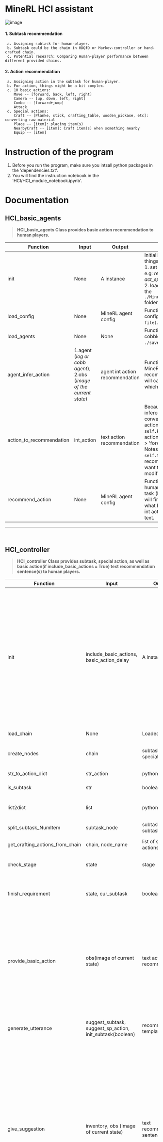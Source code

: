 #  **MineRL HCI assistant**
![image](https://user-images.githubusercontent.com/79228128/140317038-be80fe22-aa5b-47c5-8b64-ea035c2cea71.png)
#### 1. Subtask recommendation
     a. Assigning subtask for human-player.
     b. Subtask could be the chain in HDQfD or Markov-controller or hand-crafted chain.
     c. Potential research: Comparing Human-player performance between different provided chains.
#### 2. Action recommendation
     a. Assigning action in the subtask for human-player.
     b. For action, things might be a bit complex.
     c. 10 basic actions: 
        Move -- [forward, back, left, right]  
        Camera -- [up, down, left, right] 
        Combo -- [forward+jump] 
        Attack 
     d. Special actions:
        Craft -- [Planke, stick, crafting_table, wooden_pickaxe, etc]: converting raw material
        Place -- [item]: placing item(s)
        NearbyCraft -- [item]: Craft item(s) when something nearby
        Equip -- [item]


# **Instruction of the program**
1. Before you run the program, make sure you intsall python packages in the 'dependencies.txt'.
2. You will find the instruction notebook in the 'HCI/HCI_module_notebook.ipynb'.

# **Documentation**

## **HCI_basic_agents**
> **HCI_basic_agents Class provides basic action recommendation to human players.**

|Function|Input|Output|Description
|----|-------|-------|---------------------|
|init|None|A instance|Initialization of the class will do certain things once you create a new instance: <br>1. set hyper-perameters for agents, e.g: *replay buffer, obs_space, act_space*.<br> 2. load MineRL AI agents (forger) from the `./MineRL_HCI_Assistant/saved_agents/` folder.<br>|
|load_config|None|MineRL agent config|Function to load agent configuration`(minerl_config.yaml file)`.|
|load_agents|None|None|Function to load MineRL log and cobblestone agents under the `./saved_agents` folder.|
|agent_infer_action|1.agent (*log or cobb agent*),<br>2.obs (*image of the current state*)|agent int action recommendation|Function to make corresponding MineRL agent to provide basic action recommendation. Notes: This function will call `ForgER.agent` to provide action, which based on tensorflow.|
|action_to_recommendation|int_action|text action recommendation|Because the action that minerl agents infered is int data structure, we need to convert it to the corresponding text action recommendation. It will refer `self.key_to_dict` to convert the int action to the string action first, e.g: 0 -> 'forward'.<br> Notes: The function will call `self.template` to generate the text recommendation, therefore, if you want to modify the template, please modify `self.template` in the init part.|
|recommend_action|None|MineRL agent config|Function to provide basic action to human player given obs (image) and task (log or cobblestone). The function will first infer int action considering what kind of task is given, then convert int action recommendation to readable text.|
-----
<br/>

## **HCI_controller**
> **HCI_controller Class provides subtask, special action, as well as basic action(if include_basic_actions = True) text  recommendation sentence(s) to human players.**


|Function|Input|Output|Description
|----|-------|-------|---------------------|
|init|include_basic_actions, basic_action_delay|A instance|Initialization of the class will do certain things once you create a new instance: <br>1. Load the chain, and initialze the subtask_nodes and special_actions lists according to the chain.<br> 2. set stage to 0 (stage will determine which stage we are on, and the HCI_controller will provide recommendation according to the `self.stage`)<br>3. if `include_basic_actions = True`, create an `HCI_basic_agents` instance and set delay ect.|
|load_chain|None|Loaded chain|Function to load MineRL chain under the `./HCI/`.|
|create_nodes|chain|subtasks, special_actions|method to initialize the class: output subtasks,special_actions given a chain|
|str_to_action_dict|str_action|python dict|convert string action to python dictionary.|
|is_subtask|str|boolean value|classify special actions and subtasks.|
|list2dict|list|python dict|Split the subtask_node to name of the subtask and its requirement of number.|
|split_subtask_NumItem|subtask_node|subtask_name, subtask_num|convert list to python dictionary.|
|get_crafting_actions_from_chain|chain, node_name|list of special actions|getting special actions from chain for subtask item.|
|check_stage|state|stage|Function to check which stage we are in according to the state.|
|finish_requirement|state, cur_subtask|boolean value|Function to check whether human player obtained sufficient item of current subtask given state and  current subtask|
|provide_basic_action|obs(image of current state)|text action recommendation|Function to provide basic action text recommendation given obs(image).<br> Notes: 1. This function will only be called if `include_basic_actions = True`.<br> 2. It will call `recommend_action` funtion in **HCI_basic_agents** class to provide basic actions given the subtask is one of the ['log', 'cobblestone'].|
|generate_utterance|suggest_subtask, suggest_sp_action, init_subtask(boolean)|recommendation template.|Function to generate recommendation template given suggest_subtask, suggest_sp_action and init_subtask(boolean).|
|give_suggestion|inventory, obs (image of current state)|text recommendation sentence|Function to assign suggestion to human player given inventory infomation.<br>Notes: In this function, we will <br>1. first check whether the game has been finished yet: `Obtained the IronPickaxe`.<br>2. determine if the current subtask has finished: obtained certain number of item in a subtask.<br>3. provide subtask and special action(s) according to the `self.stage`.<br>4. If `include_basic_actions = True`, call `provide_basic_action` funtion to capture the text action recommendation that MineRL agent gave.|
-----

## **Data structure of the input to the give_suggestion function**
|Name|<div style="width:500px">Data structure</div>|Description
|----|-------|-----|
|Inventory_data|Inventory_data: Python Dictionary<br><br><pre>Inventory_data = { “equipped_items.mainhand.type”: str,<br>                   “inventory”: <br>                          { “coal”: int,<br>                            “cobblestone”: int,<br>                            “crafting_table”: int,<br>                            “dirt”: int,<br>                            “furnace”: int,<br>                            “iron_axe”: int,<br>                            “iron_ingot”: int,<br>                            “iron_ore”: int,<br>                            “iron_pickaxe”: int,<br>                            “log”: int,<br>                            “planks”: int,<br>                            “stick”: int,<br>                            “stone”: int,<br>                            “stone_axe”: int,<br>                            “stone_pickaxe”: int,<br>                            “torch”: int,<br>                            “wooden_axe”: int,<br>                            “wooden_pickaxe”: int }<br>                  }|In general, Inventory_data contains the human player’s current inventory information and the mainhand equipped item type. <br><br>For example, the mainhand equipped item type could be any items in the inventory list(keys of inventory), such as coal, cobblestone, etc. To keep consistency, Items not in the inventory list can be considered as ‘others’. And no item in the mainhand will be ‘none’.<br><br>On the other hand, the inventory in the inventory_data is a python sub-dictionary containing 18 different item keys, and their values is python int.
|Image_data|Image_data: Python Numpy array with shape: (64,64,3), dtype: uint8. e.g:<br><br><pre>img = array( [[[[[143, 181, 253],<br>                 [143, 181, 253],<br>                 [143, 181, 255],<br>                 ...,<br>                 [149, 182, 253],<br>                 [150, 183, 247],<br>                 [150, 183, 247]],<br>              ...<br>                 [ 70,  49,  34],<br>                 [ 76,  51,  32],<br>                 [108,  83,  64]]]]], dtype=uint8)|Image_data is the current POV image data of human players. It must be a numpy array, with shape: (64,64,3), dtype: unit8.<br><br>In order to test whether the image converted to the right numpy array: verify the shape of the image is (64,64,3) <br><br>you could use the code below to visualize the image, then see whether the original image is the visualized array.<br><br>**import matplotlib.pyplot as plt**<br><br>**plt.imshow(img, interpolation='nearest')**
-----

